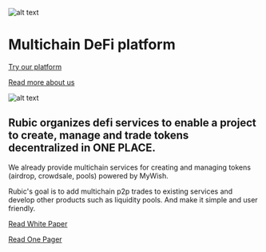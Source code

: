 ![alt text](https://github.com/Cryptorubic/rubic-frontend/blob/master/src/assets/images/rubic-logo.svg "Rubic — Multichain DeFi platform")

# Multichain DeFi platform

[Try our platform](https://rubic.exchange/)

[Read more about us](https://rubic.finance/)

![alt text](https://github.com/Cryptorubic/rubic-frontend/blob/master/docs/banner.png "")

## Rubic organizes defi services to enable a project to create, manage and trade tokens decentralized in ONE PLACE.
We already provide multichain services for creating and managing tokens (airdrop, crowdsale, pools) powered by MyWish.

Rubic's goal is to add multichain p2p trades to existing services and develop other products such as liquidity pools. And make it simple and user friendly.

[Read White Paper](https://rubic.finance/assets/WhitePaper.pdf)

[Read One Pager](https://rubic.finance/assets/pdf/OnePager.pdf)
